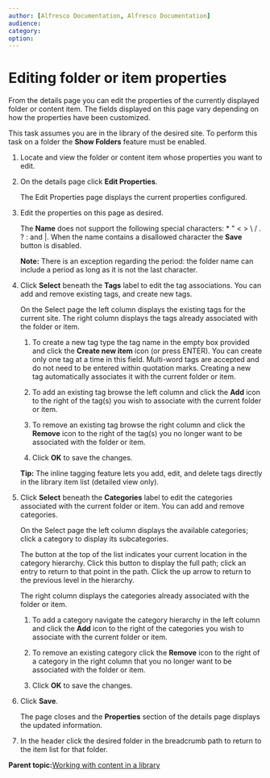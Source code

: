 ```yaml
---
author: [Alfresco Documentation, Alfresco Documentation]
audience: 
category: 
option: 
---
```


# Editing folder or item properties

From the details page you can edit the properties of the currently displayed folder or content item. The fields displayed on this page vary depending on how the properties have been customized.

This task assumes you are in the library of the desired site. To perform this task on a folder the **Show Folders** feature must be enabled.

1.  Locate and view the folder or content item whose properties you want to edit.

2.  On the details page click **Edit Properties**.

    The Edit Properties page displays the current properties configured.

3.  Edit the properties on this page as desired.

    The **Name** does not support the following special characters: \* " < \> \\ / . ? : and \|. When the name contains a disallowed character the **Save** button is disabled.

    **Note:** There is an exception regarding the period: the folder name can include a period as long as it is not the last character.

4.  Click **Select** beneath the **Tags** label to edit the tag associations. You can add and remove existing tags, and create new tags.

    On the Select page the left column displays the existing tags for the current site. The right column displays the tags already associated with the folder or item.

    1.  To create a new tag type the tag name in the empty box provided and click the **Create new item** icon \(or press ENTER\). You can create only one tag at a time in this field. Multi-word tags are accepted and do not need to be entered within quotation marks. Creating a new tag automatically associates it with the current folder or item.

    2.  To add an existing tag browse the left column and click the **Add** icon to the right of the tag\(s\) you wish to associate with the current folder or item.

    3.  To remove an existing tag browse the right column and click the **Remove** icon to the right of the tag\(s\) you no longer want to be associated with the folder or item.

    4.  Click **OK** to save the changes.

    **Tip:** The inline tagging feature lets you add, edit, and delete tags directly in the library item list \(detailed view only\).

5.  Click **Select** beneath the **Categories** label to edit the categories associated with the current folder or item. You can add and remove categories.

    On the Select page the left column displays the available categories; click a category to display its subcategories.

    The button at the top of the list indicates your current location in the category hierarchy. Click this button to display the full path; click an entry to return to that point in the path. Click the up arrow to return to the previous level in the hierarchy.

    The right column displays the categories already associated with the folder or item.

    1.  To add a category navigate the category hierarchy in the left column and click the **Add** icon to the right of the categories you wish to associate with the current folder or item.

    2.  To remove an existing category click the **Remove** icon to the right of a category in the right column that you no longer want to be associated with the folder or item.

    3.  Click **OK** to save the changes.

6.  Click **Save**.

    The page closes and the **Properties** section of the details page displays the updated information.

7.  In the header click the desired folder in the breadcrumb path to return to the item list for that folder.


**Parent topic:**[Working with content in a library](../concepts/library-intro.md)

